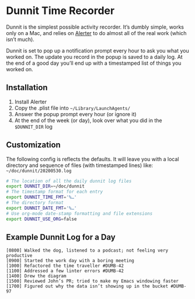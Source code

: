 # Dunnit Time Recorder

Dunnit is the simplest possible activity recorder.  It’s dumbly
simple, works only on a Mac, and relies on
[Alerter](https://github.com/vjeantet/alerter) to do almost all of the
real work (which isn’t much).

Dunnit is set to pop up a notification prompt every hour to ask you
what you worked on.  The update you record in the popup is saved to a
daily log.  At the end of a good day you’ll end up with a timestamped
list of things you worked on.

## Installation

1. Install Alerter
1. Copy the .plist file into `~/Library/LaunchAgents/`
1. Answer the popup prompt every hour (or ignore it)
1. At the end of the week (or day), look over what you did in the
   `$DUNNIT_DIR` log

## Customization

The following config is reflects the defaults. It will leave you with
a local directory and sequence of files (with timestamped lines) like:
`~/doc/dunnit/20200530.log`

```sh
# The location of all the daily dunnit log files
export DUNNIT_DIR=~/doc/dunnit
# The timestamp format for each entry
export DUNNIT_TIME_FMT='%…'
# The directory format
export DUNNIT_DATE_FMT='%…'
# Use org-mode date-stamp formatting and file extensions
export DUNNIT_USE_ORG=false
```

## Example Dunnit Log for a Day

```log
[0800] Walked the dog, listened to a podcast; not feeling very productive
[0900] Started the work day with a boring meeting
[1000] Refactored the time traveller #DUMB-42
[1100] Addressed a few linter errors #DUMB-42
[1400] Drew the diagram
[1500] Reviewed John’s PR; tried to make my Emacs windowing faster
[1700] Figured out why the data isn’t showing up in the bucket #DUMB-97
```
